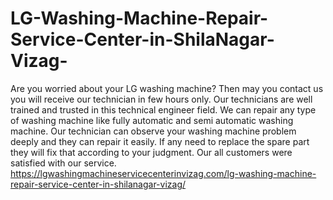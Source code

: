 # LG-Washing-Machine-Repair-Service-Center-in-ShilaNagar-Vizag-
Are you worried about your LG washing machine? Then may you contact us you will receive our technician in few hours only. Our technicians are well trained and trusted in this technical engineer field. We can repair any type of washing machine like fully automatic and semi automatic washing machine. Our technician can observe your washing machine problem deeply and they can repair it easily. If any need to replace the spare part they will fix that according to your judgment. Our all customers were satisfied with our service. https://lgwashingmachineservicecenterinvizag.com/lg-washing-machine-repair-service-center-in-shilanagar-vizag/
